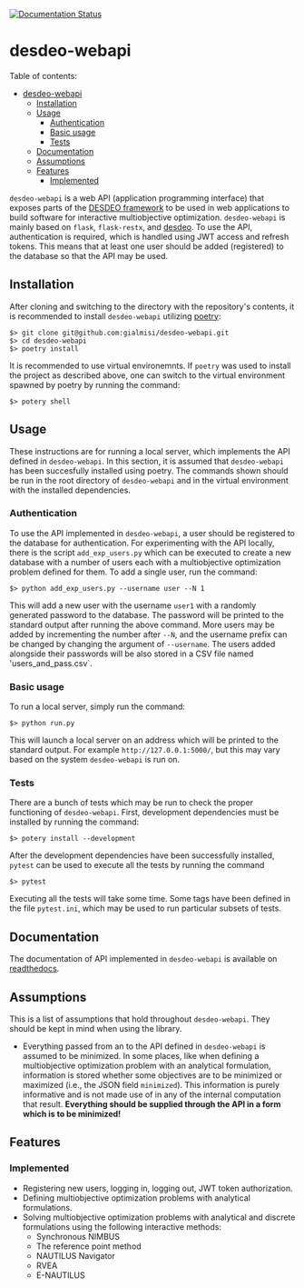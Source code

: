[![Documentation Status](https://readthedocs.org/projects/desdeo-restful/badge/?version=latest)](https://desdeo-restful.readthedocs.io/en/latest/?badge=latest)

# desdeo-webapi

Table of contents:
- [desdeo-webapi](#desdeo-webapi)
  - [Installation](#installation)
  - [Usage](#usage)
    - [Authentication](#authentication)
    - [Basic usage](#basic-usage)
    - [Tests](#tests)
  - [Documentation](#documentation)
  - [Assumptions](#assumptions)
  - [Features](#features)
    - [Implemented](#implemented)

`desdeo-webapi` is a web API (application programming interface) that exposes parts of the
[DESDEO framework](https://desdeo.it.jyu.fi/)
to be used in web applications
to build software for interactive multiobjective optimization. `desdeo-webapi` is mainly based on `flask`, `flask-restx`,
and [desdeo](https://github.com/industrial-optimization-group/DESDEO).
To use the API, authentication is required, which is handled using JWT access and refresh tokens. This means that
at least one user should be added (registered) to the database so that the API may be used.

## Installation

After cloning and switching to the directory with the repository's contents, it
is recommended to install `desdeo-webapi` utilizing
[poetry](https://python-poetry.org/):

```
$> git clone git@github.com:gialmisi/desdeo-webapi.git
$> cd desdeo-webapi
$> poetry install
```
It is recommended to use virtual environemnts. If `poetry` was used to install the project
as described above, one can switch to the virtual environment spawned by poetry by running the
command:

```
$> potery shell
```

## Usage

These instructions are for running a local server, which implements the API defined in `desdeo-webapi`.
In this section, it is assumed that `desdeo-webapi` has been succesfully installed using poetry. The commands
shown should be run in the root directory of `desdeo-webapi` and in the virtual environment with the
installed dependencies.

### Authentication

To use the API implemented in `desdeo-webapi`, a user should be registered to
the database for authentication.  For experimenting with the API locally, there
is the script `add_exp_users.py` which can be executed to create a new database with a number of users each with
a multiobjective optimization problem defined for them. To add a single user, run the command:

```
$> python add_exp_users.py --username user --N 1
```

This will add a new user with the username `user1` with a randomly generated password to the database. The password
will be printed to the standard output after running the above command. More users may be added by incrementing the
number after `--N`, and the username prefix can be changed by changing the argument of `--username`. The users added
alongside their passwords will be also stored in a CSV file named 'users_and_pass.csv`.

### Basic usage

To run a local server, simply run the command:

```
$> python run.py
```

This will launch a local server on an address which will be printed to the standard output. For example
`http://127.0.0.1:5000/`, but this may vary based on the system `desdeo-webapi` is run on.

### Tests

There are a bunch of tests which may be run to check the proper functioning of `desdeo-webapi`. First, development
dependencies must be installed by running the command:

```
$> potery install --development
```

After the development dependencies have been successfully installed, `pytest` can be used to execute all the tests
by running the command

```
$> pytest
```

Executing all the tests will take some time. Some tags have been defined in the file `pytest.ini`, which may be used
to run particular subsets of tests.

## Documentation

The documentation of API implemented in `desdeo-webapi` is available on [readthedocs](https://desdeo-restful.readthedocs.io/en/latest/?badge=latest).

## Assumptions

This is a list of assumptions that hold throughout `desdeo-webapi`. They should be kept in mind when using the library.

- Everything passed from an to the API defined in `desdeo-webapi` is assumed to
  be minimized. In some places, like when defining a multiobjective optimization
  problem with an analytical formulation, information is stored whether some
  objectives are to be minimized or maximized (i.e., the JSON field `minimized`).
  This information is purely informative and is not made use of in any of the
  internal computation that result. **Everything should be supplied through the
  API in a form which is to be minimized!**

## Features

### Implemented

- Registering new users, logging in, logging out, JWT token authorization.
- Defining multiobjective optimization problems with analytical formulations.
- Solving multiobjective optimization problems with analytical and discrete formulations using the following interactive methods:
  - Synchronous NIMBUS
  - The reference point method
  - NAUTILUS Navigator
  - RVEA
  - E-NAUTILUS
